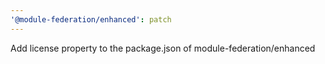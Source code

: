 ```yaml
---
'@module-federation/enhanced': patch
---
```


Add license property to the package.json of module-federation/enhanced
